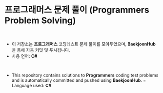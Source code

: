 # 프로그래머스 문제 풀이 (Programmers Problem Solving)

<br>

- 이 저장소는 **프로그래머스** 코딩테스트 문제 풀이를 모아두었으며, **BaekjoonHub**을 통해 자동 커밋 및 푸시됩니다.
- 사용 언어: **C#**

<br>

- This repository contains solutions to **Programmers** coding test problems and is automatically committed and pushed using **BaekjoonHub**.
= Language used: **C#**
